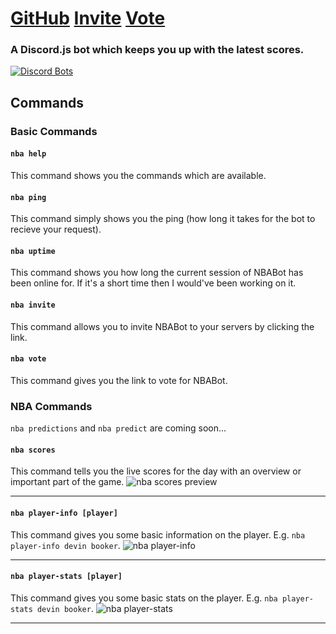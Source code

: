 # [GitHub](https://github.com/EliotChignell/NBABot) [Invite](https://discordapp.com/api/oauth2/authorize?client_id=544017840760422417&permissions=0&scope=bot) [Vote](https://discordapp.com/oauth2/authorize?client_id=544017840760422417&scope=bot&permissions=0)
### A Discord.js bot which keeps you up with the latest scores.

[![Discord Bots](https://discordbots.org/api/widget/544017840760422417.svg)](https://discordbots.org/bot/544017840760422417)

## Commands
### Basic Commands
#### `nba help`
This command shows you the commands which are available.
#### `nba ping`
This command simply shows you the ping (how long it takes for the bot to recieve your request).
#### `nba uptime`
This command shows you how long the current session of NBABot has been online for. If it's a short time then I would've been working on it.
#### `nba invite`
This command allows you to invite NBABot to your servers by clicking the link.
#### `nba vote`
This command gives you the link to vote for NBABot.
### NBA Commands
`nba predictions` and `nba predict` are coming soon...
#### `nba scores`
This command tells you the live scores for the day with an overview or important part of the game.
![nba scores preview](https://github.com/EliotChignell/NBABot/raw/master/assets/scores.png)

---

#### `nba player-info [player]`
This command gives you some basic information on the player. E.g. `nba player-info devin booker`.
![nba player-info](https://github.com/EliotChignell/NBABot/raw/master/assets/player-info.png)

---

#### `nba player-stats [player]`
This command gives you some basic stats on the player. E.g. `nba player-stats devin booker`.
![nba player-stats](https://github.com/EliotChignell/NBABot/raw/master/assets/player-stats.png)

---
